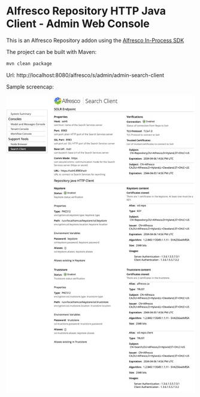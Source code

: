 # Alfresco Repository HTTP Java Client - Admin Web Console

This is an Alfresco Repository addon using the [Alfresco In-Process SDK](https://docs.alfresco.com/content-services/latest/develop/sdk/)

The project can be built with Maven:

```sh
mvn clean package
```

Url: http://localhost:8080/alfresco/s/admin/admin-search-client

Sample screencap:

![Alfresco Web Console](docs/alfresco-console.png)